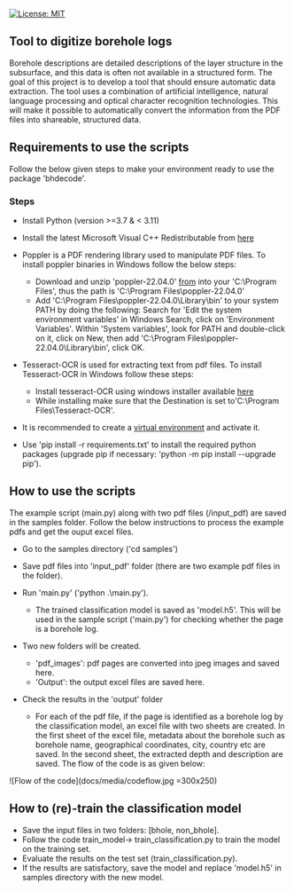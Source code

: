 [![License: MIT](https://img.shields.io/badge/License-MIT-informational.svg)](https://github.com/TUDelft-CITG/geo-borehole-decoder/blob/master/LICENSE.txt)

## Tool to digitize borehole logs 

Borehole descriptions are detailed descriptions of the layer structure in the subsurface, and this data is often not available in a structured form. The goal of this project is to develop a tool that should ensure automatic data extraction. The tool uses a combination of artificial intelligence, natural language processing and optical character recognition technologies. This will make it possible to automatically convert the information from the PDF files into shareable, structured data. 

## Requirements to use the scripts

Follow the below given steps to make your environment ready to use the package 'bhdecode'.

### Steps

- Install Python (version >=3.7 & < 3.11)

- Install the latest Microsoft Visual C++ Redistributable from [here](https://learn.microsoft.com/en-US/cpp/windows/latest-supported-vc-redist?view=msvc-170)

- Poppler is a PDF rendering library used to manipulate PDF files. To install poppler binaries in Windows follow the below steps:

    - Download and unzip 'poppler-22.04.0' [from](https://github.com/oschwartz10612/poppler-windows/releases/download/v22.04.0-0/Release-22.04.0-0.zip) into your 'C:\Program Files\', thus the path is 'C:\Program Files\poppler-22.04.0'
    - Add 'C:\Program Files\poppler-22.04.0\Library\bin' to your system PATH by doing the following: Search for 'Edit the system environment variables' in Windows Search, click on 'Environment Variables'.  Within 'System variables', look for PATH and double-click on it, click on New, then add 'C:\Program Files\poppler-22.04.0\Library\bin', click OK.

- Tesseract-OCR is used for extracting text from pdf files. To install Tesseract-OCR in Windows follow these steps:

    - Install tesseract-OCR using windows installer available [here](https://github.com/UB-Mannheim/tesseract/wiki) 
    - While installing make sure that the Destination is set to'C:\Program Files\Tesseract-OCR'.

- It is recommended to create a [virtual environment](https://docs.python.org/3/tutorial/venv.html) and activate it.

- Use 'pip install -r requirements.txt' to install the required python packages (upgrade pip if necessary: 'python -m pip install --upgrade pip').


## How to use the scripts

The example script (main.py) along with two pdf files (/input_pdf) are saved in the samples folder. Follow the below instructions to process the example pdfs and get the ouput excel files.

- Go to the samples directory ('cd samples')

- Save pdf files into 'input_pdf' folder (there are two example pdf files in the folder).

- Run 'main.py' ('python .\main.py'). 
    - The trained classification model is saved as 'model.h5'. This will be used in the sample script ('main.py') for checking whether the page is a borehole log.

- Two new folders will be created. 
    - 'pdf_images': pdf pages are converted into jpeg images and saved here.
    - 'Output': the output excel files are saved here.

- Check the results in the 'output' folder
    - For each of the pdf file, if the page is identified as a borehole log by the classification model, an excel file with two sheets are created. In the first sheet of the excel file, metadata about the borehole such as borehole name, geographical coordinates, city, country etc are saved. In the second sheet, the extracted depth and description are saved.
    The flow of the code is as given below: 
    
![Flow of the code](docs/media/codeflow.jpg =300x250)

## How to (re)-train the classification model

- Save the input files in two folders: [bhole, non_bhole]. 
- Follow the code train_model-> train_classification.py to train the model on the training set.
- Evaluate the results on the test set (train_classification.py). 
- If the results are satisfactory, save the model and replace 'model.h5' in samples directory with the new model.
